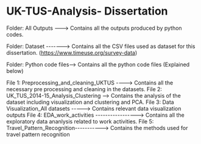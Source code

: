 # UK-TUS-Analysis- Dissertation

Folder: All Outputs ---> Contains all the outputs produced by python codes.

Folder: Dataset -------> Contains all the CSV files used as dataset for this dissertation. (https://www.timeuse.org/survey-data)

Folder: Python code files--> Contains all the python code files (Explained below)

File 1: Preprocessing_and_cleaning_UKTUS ----> Contains all the necessary pre processing and cleaning in the datasets.
File 2: UK_TUS_2014-15_Analysis_Clustering --> Contains the analysis of the dataset including visualization and clustering and PCA.
File 3: Data Visualization_All datasets -----> Contains relevant data visualization outputs
File 4: EDA_work_activities -----------------> Contains all the exploratory data ananlysis related to work activities.
File 5: Travel_Pattern_Recognition-----------> Contains the methods used for travel pattern recognition
